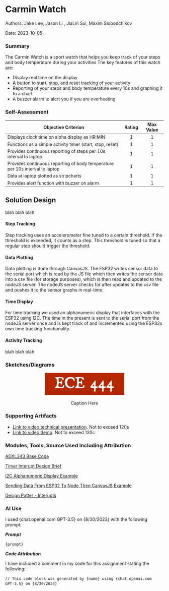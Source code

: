 # Carmin Watch

Authors: Jake Lee, Jason Li , JiaLin Sui, Maxim Slobodchikov

Date: 2023-10-05

### Summary
The Carmin Watch is a sport watch that helps you keep track of your steps and body temperature during your activities
The key features of this watch are:
- Display real time on the display
- A button to start, stop, and reset tracking of your activity
- Reporting of your steps and body temperature every 10s and graphing it to a chart
- A buzzer alarm to alert you if you are overheating


### Self-Assessment 

| Objective Criterion | Rating | Max Value  | 
|---------------------------------------------|:-----------:|:---------:|
| Displays clock time on alpha display as HR:MIN | 1 |  1     | 
| Functions as a simple activity timer (start, stop, reset) | 1 |  1     | 
| Provides continuous reporting of steps per 10s interval to laptop | 1 |  1     | 
| Provides continuous reporting of body temperature per 10s interval to laptop | 1 |  1     | 
| Data at laptop plotted as stripcharts | 1 |  1     | 
| Provides alert function with buzzer on alarm | 1 |  1     | 


## Solution Design
blah blah blah

#### Step Tracking
Step tracking uses an accelerometer fine tuned to a certain threshold. If the threshold is exceeded, it counts as a step. This threshold is tuned so that a regular step should trigger the threshold.

#### Data Plotting
Data plotting is done through CanvasJS. The ESP32 writes sensor data to the serial port which is read by the JS file which then writes the sensor data into a csv file (for storage purposes), which is then read and updated to the nodeJS server. The nodeJS server checks for after updates to the csv file and pushes it to the sensor graphs in real-time.

#### Time Display
For time tracking we used an alphanumeric display that interfaces with the ESP32 using I2C. The time in the present is sent to the serial port from the nodeJS server once and is kept track of and incremented using the ESP32s own time tracking functionality.

#### Activity Tracking
blah blah blah



### Sketches/Diagrams
<p align="center">
<img src="./images/ece444.png" width="50%">
</p>
<p align="center">
Caption Here
</p>



### Supporting Artifacts
- [Link to video technical presentation](). Not to exceed 120s
- [Link to video demo](). Not to exceed 120s


### Modules, Tools, Source Used Including Attribution
[ADXL343 Base Code](https://github.com/BU-EC444/04-Code-Examples/tree/main/i2c-accel)

[Timer Interupt Design Brief](https://github.com/BU-EC444/04-Code-Examples/tree/main/i2c-accel)

[I2C Alphanumeric Display Example](https://github.com/BU-EC444/04-Code-Examples/tree/main/i2c-display)

[Sending Data From ESP32 To Node Then CanvasJS Example](https://github.com/BU-EC444/04-Code-Examples/tree/main/serial-canvas)

[Design Patter - Interupts](https://github.com/BU-EC444/01-EBook/blob/main/docs/briefs/design-patterns/dp-interrupts.md)

### AI Use

I used {chat.openai.com GPT-3.5} on {8/30/2023} with the following prompt:

***Prompt***

```
{prompt}

```

***Code Attribution***

I have included a comment in my code for this assignment stating the following:

```
// This code block was generated by {name} using {chat.openai.com
GPT-3.5} on {8/30/2023}

```

